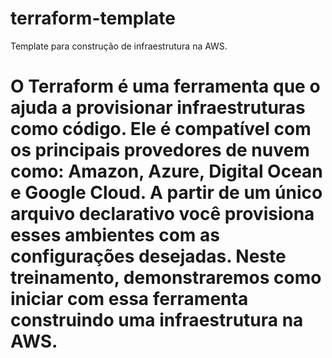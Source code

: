 # terraform-template
Template para construção de infraestrutura na AWS.

# O Terraform é uma ferramenta que o ajuda a provisionar infraestruturas como código. Ele é compatível com os principais provedores de nuvem como: Amazon, Azure, Digital Ocean e Google Cloud. A partir de um único arquivo declarativo você provisiona esses ambientes com as configurações desejadas. Neste treinamento, demonstraremos como iniciar com essa ferramenta construindo uma infraestrutura na AWS.
